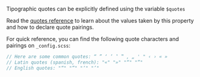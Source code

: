 Tipographic quotes can be explicitly defined using the variable `$quotes`

Read the [quotes reference](https://developer.mozilla.org/es/docs/Web/CSS/quotes) to learn about the values taken by this property and how to declare quote pairings.

For quick reference, you can find the following quote characters and pairings on `_config.scss`:

```scss
// Here are some common quotes: “ ” ‘ ’ ‛ ‟ ‚ „ ' " ‹ › « »
// Latin quotes (spanish, french): "«" "»" "“" "”"
// English quotes: "“" "”" "‘" "’"
```
